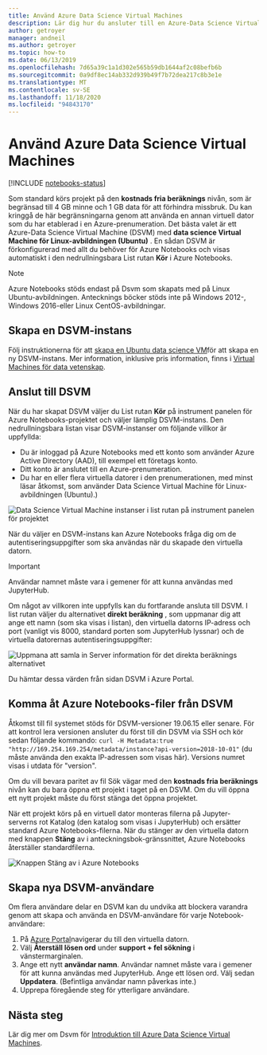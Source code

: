 ```yaml
---
title: Använd Azure Data Science Virtual Machines
description: Lär dig hur du ansluter till en Azure-Data Science Virtual Machine (DSVM) för att utöka beräknings kraften som är tillgänglig för Azure Notebooks för hands versionen.
author: getroyer
manager: andneil
ms.author: getroyer
ms.topic: how-to
ms.date: 06/13/2019
ms.openlocfilehash: 7d65a39c1a1d302e565b59db1644af2c08befb6b
ms.sourcegitcommit: 0a9df8ec14ab332d939b49f7b72dea217c8b3e1e
ms.translationtype: MT
ms.contentlocale: sv-SE
ms.lasthandoff: 11/18/2020
ms.locfileid: "94843170"
---
```

# <a name="use-azure-data-science-virtual-machines"></a>Använd Azure Data Science Virtual Machines

[!INCLUDE [notebooks-status](../../includes/notebooks-status.md)]

Som standard körs projekt på den **kostnads fria beräknings** nivån, som är begränsad till 4 GB minne och 1 GB data för att förhindra missbruk. Du kan kringgå de här begränsningarna genom att använda en annan virtuell dator som du har etablerad i en Azure-prenumeration. Det bästa valet är ett Azure-Data Science Virtual Machine (DSVM) med **data science Virtual Machine för Linux-avbildningen (Ubuntu)** . En sådan DSVM är förkonfigurerad med allt du behöver för Azure Notebooks och visas automatiskt i den nedrullningsbara List rutan **Kör** i Azure Notebooks.

> [!Note]
> Azure Notebooks stöds endast på Dsvm som skapats med på Linux Ubuntu-avbildningen. Antecknings böcker stöds inte på Windows 2012-, Windows 2016-eller Linux CentOS-avbildningar.

## <a name="create-a-dsvm-instance"></a>Skapa en DSVM-instans

Följ instruktionerna för att [skapa en Ubuntu data science VM](../machine-learning/data-science-virtual-machine/dsvm-ubuntu-intro.md)för att skapa en ny DSVM-instans. Mer information, inklusive pris information, finns i [Virtual Machines för data vetenskap](https://azure.microsoft.com/services/virtual-machines/data-science-virtual-machines/).

## <a name="connect-to-the-dsvm"></a>Anslut till DSVM

När du har skapat DSVM väljer du List rutan **Kör** på instrument panelen för Azure Notebooks-projektet och väljer lämplig DSVM-instans. Den nedrullningsbara listan visar DSVM-instanser om följande villkor är uppfyllda:

- Du är inloggad på Azure Notebooks med ett konto som använder Azure Active Directory (AAD), till exempel ett företags konto.
- Ditt konto är anslutet till en Azure-prenumeration.
- Du har en eller flera virtuella datorer i den prenumerationen, med minst läsar åtkomst, som använder Data Science Virtual Machine för Linux-avbildningen (Ubuntu).)

![Data Science Virtual Machine instanser i list rutan på instrument panelen för projektet](media/project-compute-tier-dsvm.png)

När du väljer en DSVM-instans kan Azure Notebooks fråga dig om de autentiseringsuppgifter som ska användas när du skapade den virtuella datorn.

> [!Important]
> Användar namnet måste vara i gemener för att kunna användas med JupyterHub.

Om något av villkoren inte uppfylls kan du fortfarande ansluta till DSVM. I list rutan väljer du alternativet **direkt beräkning** , som uppmanar dig att ange ett namn (som ska visas i listan), den virtuella datorns IP-adress och port (vanligt vis 8000, standard porten som JupyterHub lyssnar) och de virtuella datorernas autentiseringsuppgifter:

![Uppmana att samla in Server information för det direkta beräknings alternativet](media/project-compute-tier-direct.png)

Du hämtar dessa värden från sidan DSVM i Azure Portal.

## <a name="accessing-azure-notebooks-files-from-the-dsvm"></a>Komma åt Azure Notebooks-filer från DSVM

Åtkomst till fil systemet stöds för DSVM-versioner 19.06.15 eller senare. För att kontrol lera versionen ansluter du först till din DSVM via SSH och kör sedan följande kommando: `curl -H Metadata:true "http://169.254.169.254/metadata/instance?api-version=2018-10-01"` (du måste använda den exakta IP-adressen som visas här). Versions numret visas i utdata för "version".

Om du vill bevara paritet av fil Sök vägar med den **kostnads fria beräknings** nivån kan du bara öppna ett projekt i taget på en DSVM. Om du vill öppna ett nytt projekt måste du först stänga det öppna projektet.

När ett projekt körs på en virtuell dator monteras filerna på Jupyter-serverns rot Katalog (den katalog som visas i JupyterHub) och ersätter standard Azure Notebooks-filerna. När du stänger av den virtuella datorn med knappen **Stäng** av i anteckningsbok-gränssnittet, Azure Notebooks återställer standardfilerna.

![Knappen Stäng av i Azure Notebooks](media/shutdown.png)

## <a name="create-new-dsvm-users"></a>Skapa nya DSVM-användare

Om flera användare delar en DSVM kan du undvika att blockera varandra genom att skapa och använda en DSVM-användare för varje Notebook-användare:

1. På [Azure Portal](https://portal.azure.com)navigerar du till den virtuella datorn.
1. Välj **Återställ lösen ord** under **support + fel sökning** i vänstermarginalen.
1. Ange ett nytt **användar namn**. Användar namnet måste vara i gemener för att kunna användas med JupyterHub. Ange ett lösen ord. Välj sedan **Uppdatera**. (Befintliga användar namn påverkas inte.)
1. Upprepa föregående steg för ytterligare användare.

## <a name="next-steps"></a>Nästa steg

Lär dig mer om Dsvm för [Introduktion till Azure Data Science Virtual Machines](../machine-learning/data-science-virtual-machine/overview.md).